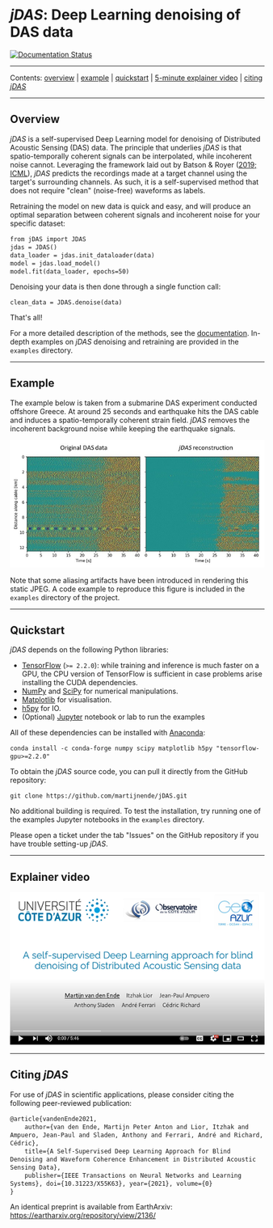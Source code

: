 # _jDAS_: Deep Learning denoising of DAS data

[![Documentation Status](https://readthedocs.org/projects/jdas/badge/?version=latest)](https://jdas.readthedocs.io/en/latest/?badge=latest)

--------------

Contents: [overview](#overview) | [example](#example) | [quickstart](#quickstart) | [5-minute explainer video](#explainer-video) | [citing _jDAS_](#citing-jdas)
    
--------------

## Overview

_jDAS_ is a self-supervised Deep Learning model for denoising of Distributed Acoustic Sensing (DAS) data. The principle that underlies _jDAS_ is that spatio-temporally coherent signals can be interpolated, while incoherent noise cannot. Leveraging the framework laid out by Batson & Royer ([2019; ICML](http://arxiv.org/abs/1901.11365)), _jDAS_ predicts the recordings made at a target channel using the target's surrounding channels. As such, it is a self-supervised method that does not require "clean" (noise-free) waveforms as labels. 

Retraining the model on new data is quick and easy, and will produce an optimal separation between coherent signals and incoherent noise for your specific dataset:
```
from jDAS import JDAS
jdas = JDAS()
data_loader = jdas.init_dataloader(data)
model = jdas.load_model()
model.fit(data_loader, epochs=50)
```
Denoising your data is then done through a single function call:
```
clean_data = JDAS.denoise(data)
```
That's all!

For a more detailed description of the methods, see the [documentation](https://jdas.readthedocs.io/). In-depth examples on *jDAS* denoising and retraining are provided in the `examples` directory.

--------------

## Example

The example below is taken from a submarine DAS experiment conducted offshore Greece. At around 25 seconds and earthquake hits the DAS cable and induces a spatio-temporally coherent strain field. _jDAS_ removes the incoherent background noise while keeping the earthquake signals.

<div style="text-align:center"><img src="docs/source/img/jDAS_example.jpg" alt="Example of jDAS denoising performance" /></div>

Note that some aliasing artifacts have been introduced in rendering this static JPEG. A code example to reproduce this figure is included in the `examples` directory of the project.

--------------

## Quickstart

_jDAS_ depends on the following Python libraries:

- [TensorFlow](https://www.tensorflow.org/) (`>= 2.2.0`): while training and inference is much faster on a GPU, the CPU version of TensorFlow is sufficient in case problems arise installing the CUDA dependencies.
- [NumPy](https://numpy.org/) and [SciPy](https://scipy.org/) for numerical manipulations.
- [Matplotlib](https://matplotlib.org/) for visualisation.
- [h5py](https://www.h5py.org/) for IO.
- (Optional) [Jupyter](https://jupyter.org/) notebook or lab to run the examples

All of these dependencies can be installed with [Anaconda](https://www.anaconda.com/products/individual):
```
conda install -c conda-forge numpy scipy matplotlib h5py "tensorflow-gpu>=2.2.0"
```

To obtain the _jDAS_ source code, you can pull it directly from the GitHub repository:
```
git clone https://github.com/martijnende/jDAS.git
```
No additional building is required. To test the installation, try running one of the examples Jupyter notebooks in the `examples` directory.

Please open a ticket under the tab "Issues" on the GitHub repository if you have trouble setting-up _jDAS_.

--------------

## Explainer video

<div style="text-align:center"><a href="https://youtu.be/9NNElFOIzK8"><img src="docs/source/img/jDAS_youtube.png" alt="Example of jDAS denoising performance" /></a></div>

--------------

## Citing _jDAS_

For use of _jDAS_ in scientific applications, please consider citing the following peer-reviewed publication:

```
@article{vandenEnde2021,
    author={van den Ende, Martijn Peter Anton and Lior, Itzhak and Ampuero, Jean-Paul and Sladen, Anthony and Ferrari, André and Richard, Cédric},
    title={A Self-Supervised Deep Learning Approach for Blind Denoising and Waveform Coherence Enhancement in Distributed Acoustic Sensing Data}, 
    publisher={IEEE Transactions on Neural Networks and Learning Systems}, doi={10.31223/X55K63}, year={2021}, volume={0}
}
```

An identical preprint is available from EarthArxiv: https://eartharxiv.org/repository/view/2136/

